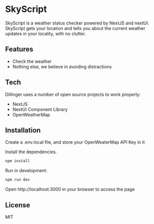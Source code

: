 # SkyScript


SkyScript is a weather status checker powered by NextJS and nextUI. SkyScript gets your location and tells you about the current weather updates in your locality, with no clutter. 

## Features

- Check the weather
- Nothing else, we believe in avoiding distractions

## Tech

Dillinger uses a number of open source projects to work properly:

- NextJS
- NextUI Component Library
- OpenWeatherMap

## Installation


Create a .env.local file, and store your OpenWeaterMap API Key in it

Install the dependencies.

```sh
npm install
```

Run in development:

```sh
npm run dev
```

Open http://localhost:3000 in your browser to access the page



## License

MIT



